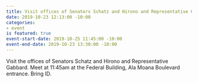 ```yaml
---
title: Visit offices of Senators Schatz and Hirono and Representative Gabbard
date: 2019-10-23 12:13:00 -10:00
categories:
- event
is featured: true
event-start-date: 2019-10-25 11:45:00 -10:00
event-end-date: 2019-10-23 13:30:00 -10:00
---
```


Visit the offices of Senators Schatz and Hirono and Representative Gabbard.  Meet at 11:45am at the  Federal Building, Ala Moana Boulevard entrance.  Bring ID.